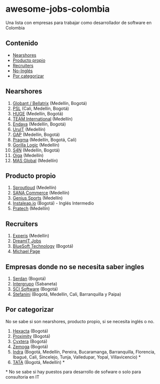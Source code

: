 # awesome-jobs-colombia
Una lista con empresas para trabajar como desarrollador de software en Colombia

## Contenido
- [Nearshores](#nearshores)
- [Producto propio](#producto-propio)
- [Recruiters](#recruiters)
- [No-Inglés](#empresas-donde-no-se-necesita-saber-ingles)
- [Por categorizar](#por-categorizar)

## Nearshores
1. [Globant / Bellatrix](https://www.globant.com/careers) (Medellín, Bogotá)
2. [PSL](https://www.psl.com.co/empleo.html) (Cali, Medellín, Bogotá) 
3. [HUGE](https://www.hugeinc.com/careers/jobs) (Medellín, Bogotá)
4. [TEAM International](https://www.teaminternational.com/careers/) (Medellín)
5. [Endava](https://careers.endava.com/en) (Medellín, Bogotá)
6. [UruIT](https://uruit.com/careers) (Medellín)
7. [GAP](https://www.growthaccelerationpartners.com/careers/job-listings/) (Medellín, Bogotá)
8. [Pragma](https://www.pragma.com.co/trabaja-con-nosotros) (Medellín, Bogotá, Cali)
9. [Gorilla Logic](https://gorillalogic.secure.force.com/Careers) (Medellín)
10. [S4N](https://jobs.lever.co/s4n) (Medellín, Bogotá)
11. [Oiga](https://oiga.com/unete-a-nosotros/) (Medellín)
12. [MAS Global](https://masglobalconsulting.applytojob.com/) (Medellín)

## Producto propio
1. [Sproutloud](https://sproutloud.applytojob.com/apply) (Medellín)
2. [SANA Commerce](https://www.sana-commerce.com/careers/) (Medellín)
3. [Genius Sports](https://geniussports.gr8people.com/index.gp?method=cappportal.showPortalSearch&sysLayoutID=123) (Medellín)
4. [Instaleap.io](https://instaleap.io/careers) (Bogotá) - Inglés Intermedio
5. [Pratech](https://www.pratechgroup.com/trabaja-en-pratech/) (Medellín)

## Recruiters
1. [Experis](https://www.manpower.com/ManpowerUSA/home/!ut/p/z1/04_Sj9CPykssy0xPLMnMz0vMAfIjo8ziTfw9zDw9nA18LFyDjAwczTwDjYw9jIydPY31w_Wj9KOASgxwAEcD_YLsbEUAylnE_Q!!/dz/d5/L0lDUmlTUSEhL3dHa0FKRnNBLzROV3FpQSEhL2VuX1VT/) (Medellín)
2. [DreamIT Jobs](https://dreamitjobs.net/)
3. [BlueSoft Technology](http://www.bluesoft.com.co/html/oportunidades.html) (Bogotá)
4. [Michael Page](https://www.michaelpage.com.co/job-search)

## Empresas donde no se necesita saber ingles
1. [Serdan](http://ofertaslaborales.serdan.com.co/?O=Index.Ofertas) (Bogotá)
2. [Intergrupo](http://www.intergrupo.com/en/vacancies/) (Sabaneta)
3. [SCI Software](https://www.linkedin.com/in/sci-software-development-sas-252718b4/detail/recent-activity/shares/) (Bogotá)
4. [Stefanini](https://stefanini.com/en/careers) (Bogotá, Medellin, Cali, Barranquilla y Paipa)


## Por categorizar
No se sabe si son nearshores, producto propio, si se necesita inglés o no.
1. [Hexacta](http://careers.hexacta.com/) (Bogotá)
2. [Proximity](https://www.proximity.com.co/equipo-unete) (Bogotá)
3. [Cyxtera](https://usr57.dayforcehcm.com/CandidatePortal/en-US/cyxtera/) (Bogotá)
4. [Zemoga](https://www.zemoga.com/jobs) (Bogotá)
5. [Indra](https://www.indracompany.com/es/trabajar-indra-2) (Bogotá, Medellín, Pereira, Bucaramanga, Barranquilla, Florencia, Ibagué, Cali, Sincelejo, Tunja, Valledupar, Yopal, Villavicencio) *
6. [TATA](https://ibegin.tcs.com/iBegin/) (Bogotá, Medellín) *

\* No se sabe si hay puestos para desarrollo de sofware o solo para consultoria en IT
